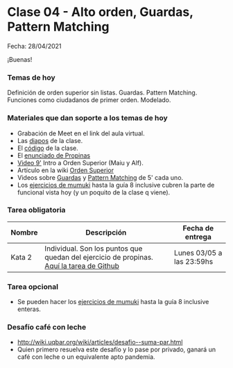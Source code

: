 # Clase 04 - Alto orden, Guardas, Pattern Matching

Fecha: 28/04/2021

¡Buenas!

### Temas de hoy
Definición de orden superior sin listas. Guardas. Pattern Matching. Funciones como ciudadanos de primer orden. Modelado.

### Materiales que dan soporte a los temas de hoy

* Grabación de Meet en el link del aula virtual.
* Las [diapos](https://docs.google.com/presentation/d/17eHNMFNyi5874CqJCKjdc3n0wXQJXnG_gVnFsJNXutg/edit?usp=sharing) de la clase.
* El [código](https://github.com/pdepjm/2021-f-clase4) de la clase.
* El [enunciado de Propinas](https://docs.google.com/document/d/e/2PACX-1vQWYwg9QonuxY7J1z74uv_GNXUqyZsvSn-Wy0jm6HX09phPoKciPLKATgYMcXGaOZf0z1nIcOTYvIp9/pub)
* [Video 9'](https://youtu.be/mSJdiZ-0pXk) Intro a Orden Superior (Maiu y Alf).
* Artículo en la wiki	[Orden Superior](http://wiki.uqbar.org/wiki/articles/orden-superior.html)
* Videos sobre [Guardas](https://www.youtube.com/watch?v=qv5RuZl5iCo&list=PLoELfD_vSox-YVFmf8RsKmfphoIPg3KYU&index=4&ab_channel=Fundaci%C3%B3nUqbar) y	[Pattern Matching](https://www.youtube.com/watch?v=OaPxc03WVTU&list=PLoELfD_vSox-YVFmf8RsKmfphoIPg3KYU&index=3&ab_channel=Fundaci%C3%B3nUqbar) de 5' cada uno.
* Los [ejercicios de mumuki](https://mumuki.io/pdep-utn/chapters/435-programacion-funcional) hasta la guía 8 inclusive cubren la parte de funcional vista hoy (y un poquito de la clase q viene). 


### Tarea obligatoria

| Nombre | Descripción | Fecha de entrega |
|-------|-------------|------------------|
| Kata 2 | Individual. Son los puntos que quedan del ejercicio de propinas. [Aquí la tarea de Github](https://classroom.github.com/a/G7IZP29n) | Lunes 03/05 a las 23:59hs |

### Tarea opcional

* Se pueden hacer los [ejercicios de mumuki](https://mumuki.io/pdep-utn/chapters/435-programacion-funcional) hasta la guía 8 inclusive enteras.

### Desafío café con leche

* http://wiki.uqbar.org/wiki/articles/desafio--suma-par.html
* Quien primero resuelva este desafío y lo pase por privado, ganará un café con leche o un equivalente apto pandemia.
